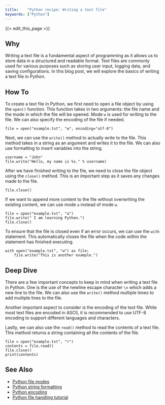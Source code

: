 ```yaml
---
title:    "Python recipe: Writing a text file"
keywords: ["Python"]
---
```


{{< edit_this_page >}}

## Why

Writing a text file is a fundamental aspect of programming as it allows us to store data in a structured and readable format. Text files are commonly used for various purposes such as storing user input, logging data, and saving configurations. In this blog post, we will explore the basics of writing a text file in Python.

## How To

To create a text file in Python, we first need to open a file object by using the `open()` function. This function takes in two arguments: the file name and the mode in which the file will be opened. Mode `w` is used for writing to the file. We can also specify the encoding of the file if needed.

```
file = open("example.txt", "w", encoding="utf-8")
```

Next, we can use the `write()` method to actually write to the file. This method takes in a string as an argument and writes it to the file. We can also use formatting to insert variables into the string.

```
username = "John"
file.write("Hello, my name is %s." % username)
```

After we have finished writing to the file, we need to close the file object using the `close()` method. This is an important step as it saves any changes made to the file.

```
file.close()
```

If we want to append more content to the file without overwriting the existing content, we can use mode `a` instead of mode `w`.

```
file = open("example.txt", "a")
file.write(" I am learning Python.")
file.close()
```

To ensure that the file is closed even if an error occurs, we can use the `with` statement. This automatically closes the file when the code within the statement has finished executing.

```
with open("example.txt", "w") as file:
    file.write("This is another example.")
```

## Deep Dive

There are a few important concepts to keep in mind when writing a text file in Python. One is the use of the newline escape character `\n` which adds a new line to the file. We can also use the `write()` method multiple times to add multiple lines to the file.

Another important aspect to consider is the encoding of the text file. While most text files are encoded in ASCII, it is recommended to use UTF-8 encoding to support different languages and characters.

Lastly, we can also use the `read()` method to read the contents of a text file. This method returns a string containing all the contents of the file.

```
file = open("example.txt", "r")
contents = file.read()
file.close()
print(contents)
```

## See Also

- [Python file modes](https://www.programiz.com/python-programming/file-operation#modes)
- [Python string formatting](https://www.programiz.com/python-programming/string-interpolation)
- [Python encoding](https://www.programiz.com/python-programming/encoding)
- [Python file handling tutorial](https://www.programiz.com/python-programming/file-operation)